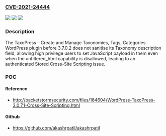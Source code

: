### [CVE-2021-24444](https://cve.mitre.org/cgi-bin/cvename.cgi?name=CVE-2021-24444)
![](https://img.shields.io/static/v1?label=Product&message=TaxoPress%20%E2%80%93%20Create%20and%20Manage%20Taxonomies%2C%20Tags%2C%20Categories&color=blue)
![](https://img.shields.io/static/v1?label=Version&message=3.7.0.2%3C%203.7.0.2%20&color=brighgreen)
![](https://img.shields.io/static/v1?label=Vulnerability&message=CWE-79%20Cross-site%20Scripting%20(XSS)&color=brighgreen)

### Description

The TaxoPress – Create and Manage Taxonomies, Tags, Categories WordPress plugin before 3.7.0.2 does not sanitise its Taxonomy description field, allowing high privilege users to set JavaScript payload in them even when the unfiltered_html capability is disallowed, leading to an authenticated Stored Cross-Site Scripting issue.

### POC

#### Reference
- http://packetstormsecurity.com/files/164604/WordPress-TaxoPress-3.0.7.1-Cross-Site-Scripting.html

#### Github
- https://github.com/akashrpatil/akashrpatil

